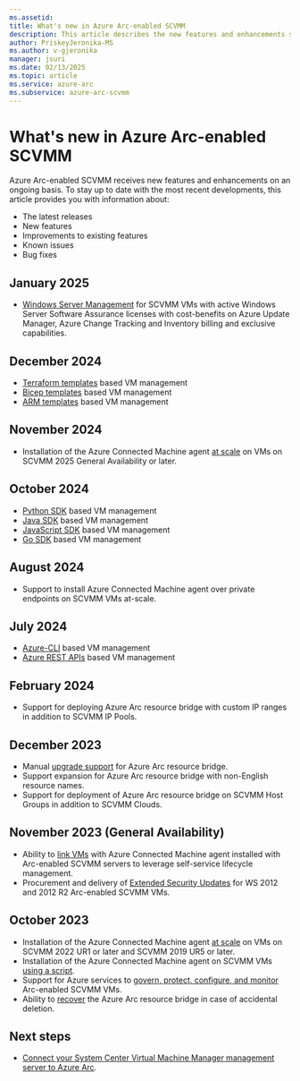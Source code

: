 ```yaml
---
ms.assetid:
title: What's new in Azure Arc-enabled SCVMM
description: This article describes the new features and enhancements supported in Azure Arc-enabled System Center Virtual Machine Manager.
author: PriskeyJeronika-MS
ms.author: v-gjeronika
manager: jsuri
ms.date: 02/13/2025
ms.topic: article
ms.service: azure-arc
ms.subservice: azure-arc-scvmm
---
```


# What's new in Azure Arc-enabled SCVMM

Azure Arc-enabled SCVMM receives new features and enhancements on an ongoing basis. To stay up to date with the most recent developments, this article provides you with information about:

- The latest releases
- New features
- Improvements to existing features
- Known issues
- Bug fixes

## January 2025

- [Windows Server Management](/azure/azure-arc/servers/windows-server-management-overview) for SCVMM VMs with active Windows Server Software Assurance licenses with cost-benefits on Azure Update Manager, Azure Change Tracking and Inventory billing and exclusive capabilities.  

## December 2024

- [Terraform templates](/azure/templates/microsoft.scvmm/virtualmachineinstances?pivots=deployment-language-terraform) based VM management 
- [Bicep templates](/azure/templates/microsoft.scvmm/virtualmachineinstances?pivots=deployment-language-bicep) based VM management 
- [ARM templates](/azure/templates/microsoft.scvmm/virtualmachineinstances?pivots=deployment-language-arm-template) based VM management 

## November 2024 

- Installation of the Azure Connected Machine agent [at scale](/azure/azure-arc/system-center-virtual-machine-manager/enable-guest-management-at-scale) on VMs on SCVMM 2025 General Availability or later.

## October 2024

- [Python SDK](/python/api/overview/azure/mgmt-scvmm-readme) based VM management 
- [Java SDK](/java/api/overview/azure/resourcemanager-scvmm-readme) based VM management 
- [JavaScript SDK](/javascript/api/overview/azure/arm-scvmm-readme) based VM management 
- [Go SDK](https://pkg.go.dev/github.com/Azure/azure-sdk-for-go/sdk/resourcemanager/scvmm/armscvmm#section-documentation) based VM management 

## August 2024

- Support to install Azure Connected Machine agent over private endpoints on SCVMM VMs at-scale.

## July 2024

- [Azure-CLI](/cli/azure/scvmm) based VM management 
- [Azure REST APIs](/rest/api/azure-arc-scvmm/operation-groups) based VM management 

## February 2024

- Support for deploying Azure Arc resource bridge with custom IP ranges in addition to SCVMM IP Pools. 

## December 2023

- Manual [upgrade support](/azure/azure-arc/system-center-virtual-machine-manager/upgrade-azure-arc-resource-bridge) for Azure Arc resource bridge.
- Support expansion for Azure Arc resource bridge with non-English resource names.
- Support for deployment of Azure Arc resource bridge on SCVMM Host Groups in addition to SCVMM Clouds.

## November 2023 (General Availability)

- Ability to [link VMs](/azure/azure-arc/system-center-virtual-machine-manager/enable-virtual-hardware-scvmm) with Azure Connected Machine agent installed with Arc-enabled SCVMM servers to leverage self-service lifecycle management.
- Procurement and delivery of [Extended Security Updates](/azure/azure-arc/system-center-virtual-machine-manager/deliver-esus-for-system-center-virtual-machine-manager-vms) for WS 2012 and 2012 R2 Arc-enabled SCVMM VMs.

## October 2023

- Installation of the Azure Connected Machine agent [at scale](/azure/azure-arc/system-center-virtual-machine-manager/enable-guest-management-at-scale) on VMs on SCVMM 2022 UR1 or later and SCVMM 2019 UR5 or later.
- Installation of the Azure Connected Machine agent on SCVMM VMs [using a script](/azure/azure-arc/system-center-virtual-machine-manager/install-arc-agents-using-script).
- Support for Azure services to [govern, protect, configure, and monitor](/azure/azure-arc/servers/overview#supported-cloud-operations) Arc-enabled SCVMM VMs.
- Ability to [recover](/azure/azure-arc/system-center-virtual-machine-manager/disaster-recovery) the Azure Arc resource bridge in case of accidental deletion.  


## Next steps

- [Connect your System Center Virtual Machine Manager management server to Azure Arc](/azure/azure-arc/system-center-virtual-machine-manager/quickstart-connect-system-center-virtual-machine-manager-to-arc).
